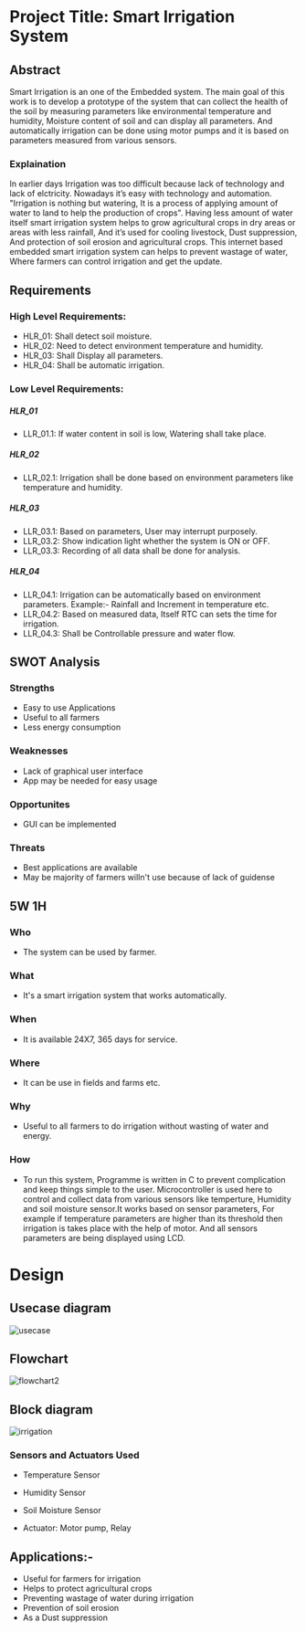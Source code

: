 # Project Title: Smart Irrigation System

## Abstract
Smart Irrigation is an one of the Embedded system. The main goal of this work is to develop a prototype of the system that can collect the health of the soil by measuring parameters like environmental temperature and humidity, Moisture content of soil and can display all parameters. And automatically irrigation can be done using motor pumps and it is based on parameters measured from various sensors.

### Explaination
In earlier days Irrigation was too difficult because lack of technology and lack of elctricity. Nowadays it’s easy with technology and automation.
       "Irrigation is nothing but watering, It is a process of applying amount of water to land to help the production of crops". Having less amount of water itself smart irrigation system helps to grow agricultural crops in dry areas or areas with less rainfall, And it’s used for cooling livestock, Dust suppression, And protection of soil erosion and agricultural crops. This internet based embedded smart irrigation system can helps to prevent wastage of water, Where farmers can control irrigation and get the update.




## Requirements

### High Level Requirements:

* HLR_01: Shall detect soil moisture.
* HLR_02: Need to detect environment temperature and humidity.
* HLR_03: Shall Display all parameters.
* HLR_04: Shall be automatic irrigation.


### Low Level Requirements:

##### HLR_01 
* LLR_01.1: If water content in soil is low, Watering shall take place.

##### HLR_02
* LLR_02.1: Irrigation shall be done based on environment parameters like temperature and humidity.

##### HLR_03
* LLR_03.1: Based on parameters, User may interrupt purposely.
* LLR_03.2: Show indication light whether the system is ON or OFF.
* LLR_03.3: Recording of all data shall be done for analysis.

##### HLR_04
* LLR_04.1: Irrigation can be automatically based on environment parameters. Example:- Rainfall and Increment in temperature etc.
* LLR_04.2: Based on measured data, Itself RTC can sets the time for irrigation.
* LLR_04.3: Shall be Controllable pressure and water flow. 



## SWOT Analysis

### Strengths
* Easy to use Applications
* Useful to all farmers
* Less energy consumption

### Weaknesses
* Lack of graphical user interface
* App may be needed for easy usage

### Opportunites
* GUI can be implemented

### Threats
* Best applications are available
* May be majority of farmers willn't use because of lack of guidense

## 5W 1H
### Who
* The system can be used by farmer.
### What
* It's a smart irrigation system that works automatically.
### When
* It is available 24X7, 365 days for service.
### Where
* It can be use in fields and farms etc.
### Why
* Useful to all farmers to do irrigation without wasting of water and energy.
### How
* To run this system, Programme is written in C to prevent complication and keep things simple to the user. Microcontroller is used here to control and collect data from various sensors like temperture, Humidity and soil moisture sensor.It works based on sensor parameters, For example if temperature parameters are higher than its threshold then irrigation is takes place with the help of motor. And all sensors parameters are being displayed using LCD.



# Design
## Usecase diagram
![usecase](https://user-images.githubusercontent.com/46900710/155770366-ee2bdb72-2774-478f-9227-2937691a1a10.JPG)

## Flowchart
![flowchart2](https://user-images.githubusercontent.com/46900710/155830718-fe4051ac-5f74-48bf-851c-76f6bd31e806.JPG)



## Block diagram

![irrigation](https://user-images.githubusercontent.com/46900710/155770530-6354cd86-c151-4262-b7d9-458c5cfb9d7e.JPG)


### Sensors and Actuators Used

* Temperature Sensor
* Humidity Sensor
* Soil Moisture Sensor

* Actuator: Motor pump, Relay


## Applications:-

* Useful for farmers for irrigation
* Helps to protect agricultural crops
* Preventing wastage of water during irrigation
* Prevention of soil erosion
* As a Dust suppression



